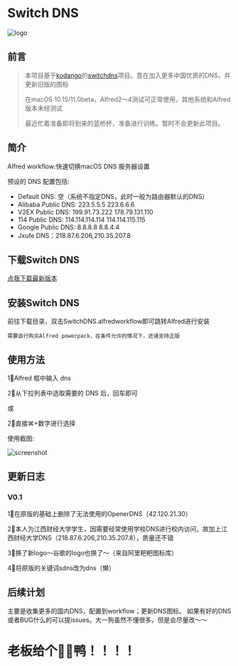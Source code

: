 # Switch DNS
![logo](https://raw.githubusercontent.com/XYZliang/Switch-DNS/master/Switch-DNS/icon.png)

## 前言

> 本项目基于[kodango](https://github.com/kodango)的[switchdns](https://github.com/kodango/switchdns)项目。意在加入更多中国优质的DNS，并更新旧版的图标
>
> 在macOS 10.15/11.0beta，Alfred2～4测试可正常使用，其他系统和Alfred版本未经测试
>
> 最近忙着准备即将到来的蓝桥杯，准备进行训练。暂时不会更新此项目。

## 简介

Alfred workflow:快速切换macOS DNS 服务器设置

预设的 DNS 配置包括:
* Default DNS: 空（系统不指定DNS，此时一般为路由器默认的DNS）
* Alibaba Public DNS: 223.5.5.5 223.6.6.6
* V2EX Public DNS: 199.91.73.222 178.79.131.110
* 114 Public DNS: 114.114.114.114 114.114.115.115
* Google Public DNS: 8.8.8.8 8.8.4.4
* Jxufe DNS：218.87.6.206,210.35.207.8

## 下载Switch DNS
[点我下载最新版本](https://raw.githubusercontent.com/XYZliang/Switch-DNS/master/Switch-DNS.alfredworkflow)

## 安装Switch DNS

前往下载目录，双击SwitchDNS.alfredworkflow即可跳转Alfred进行安装

`需要自行购买Alfred powerpack，在条件允许的情况下，还请支持正版`


## 使用方法

1⃣️Alfred 框中输入 dns

2⃣️从下拉列表中选取需要的 DNS 后，回车即可

或

2⃣️直接⌘+数字进行选择

使用截图:

![screenshot](https://raw.githubusercontent.com/XYZliang/Switch-DNS/master/screenshot.png)

## 更新日志

### V0.1

1⃣️在原版的基础上删除了无法使用的OpenerDNS（42.120.21.30）

2⃣️本人为江西财经大学学生，因需要经常使用学校DNS进行校内访问，故加上江西财经大学DNS（218.87.6.206,210.35.207.8），质量还不错

3⃣️换了新logo～谷歌的logo也换了～（来自阿里粑粑图标库）

4⃣️将原版的关键词sdns改为dns（懒）

## 后续计划

主要是收集更多的国内DNS，配置到workflow；更新DNS图标。
如果有好的DNS或者BUG什么的可以提issues。大一狗虽然不懂很多，但是会尽量改～～

# 老板给个🌟🌟鸭！！！！
